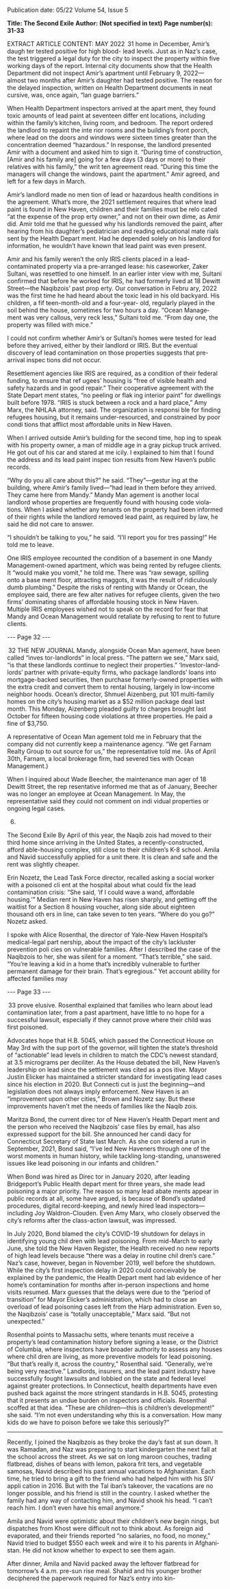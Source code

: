 Publication date: 05/22
Volume 54, Issue 5

**Title: The Second Exile**
**Author:  (Not specified in text)**
**Page number(s): 31-33**

EXTRACT ARTICLE CONTENT:
MAY 2022
 31
home in December, Amir’s daugh­
ter tested positive for high blood-
lead levels. Just as in Naz’s case, 
the test triggered a legal duty for 
the city to inspect the property 
within five working days of the 
report. Internal city documents 
show that the Health Department 
did not inspect Amir’s apartment 
until February 9, 2022—almost 
two months after Amir’s daughter 
had tested positive. The reason for 
the delayed inspection, written on 
Health Department documents in 
neat cursive, was, once again, “lan­
guage barriers.”


When 
Health 
Department 
inspectors arrived at the apart­
ment, they found toxic amounts 
of lead paint at seventeen differ­
ent locations, including within 
the family’s kitchen, living room, 
and bedroom. The report ordered 
the landlord to repaint the inte­
rior rooms and the building’s front 
porch, where lead on the doors 
and windows were sixteen times 
greater than the concentration 
deemed “hazardous.” In response, 
the landlord presented Amir with 
a document and asked him to sign 
it. “During time of construction, 
[Amir and his family are] going for 
a few days (3 days or more) to their 
relatives with his family,” the writ­
ten agreement read. “During this 
time the managers will change the 
windows, paint the apartment.” 
Amir agreed, and left for a few 
days in March.


Amir’s landlord made no men­
tion of lead or hazardous health 
conditions 
in 
the 
agreement. 
What’s more, the 2021 settlement 
requires that where lead paint is 
found in New Haven, children 
and their families must be relo­
cated “at the expense of the prop­
erty owner,” and not on their own 
dime, as Amir did. Amir told me 
that he guessed why his landlords 
removed the paint, after hearing 
from his daughter’s pediatrician 
and reading educational mate­
rials sent by the Health Depart­
ment. Had he depended solely on 
his landlord for information, he 
wouldn’t have known that lead 
paint was even present.


Amir and his family weren’t 
the only IRIS clients placed in a 
lead-contaminated property via a 
pre-arranged lease: his caseworker, 
Zaker Sultani, was resettled to 
one himself. In an earlier inter­
view with me, Sultani confirmed 
that before he worked for IRIS, he 
had formerly lived at 18 Dewitt 
Street—the Naqibzois’ past prop­
erty. Our conversation in Febru­
ary, 2022 was the first time he had 
heard about the toxic lead in his 
old backyard. His children, a fif­
teen-month-old and a four-year-
old, regularly played in the soil 
behind the house, sometimes for 
two hours a day. “Ocean Manage­
ment was very callous, very reck­
less,” Sultani told me. “From day 
one, the property was filled with 
mice.” 


I could not confirm whether 
Amir’s or Sultani’s homes were 
tested for lead before they arrived, 
either by their landlord or IRIS. 
But the eventual discovery of lead 
contamination on those properties 
suggests that pre-arrival inspec­
tions did not occur. 


Resettlement agencies like IRIS 
are required, as a condition of their 
federal funding, to ensure that ref­
ugees’ housing is “free of visible 
health and safety hazards and in 
good repair.” Their cooperative 
agreement with the State Depart­
ment states, “no peeling or flak­
ing interior paint” for dwellings 
built before 1978. “IRIS is stuck 
between a rock and a hard place,” 
Amy Marx, the NHLAA attorney, 
said. The organization is responsi­
ble for finding refugees housing, 
but it remains under-resourced, 
and constrained by poor condi­
tions that afflict most affordable 
units in New Haven. 


When I arrived outside Amir’s 
building for the second time, hop­
ing to speak with his property 
owner, a man of middle age in a 
gray pickup truck arrived. He got 
out of his car and stared at me icily. 
I explained to him that I found the 
address and its lead paint inspec­
tion results from New Haven’s 
public records.  


“Why do you all care about 
this?” he said. “They”—gestur­
ing at the building, where Amir’s 
family lived—“had lead in them 
before they arrived. They came 
here from Mandy.” Mandy Man­
agement is another local landlord 
whose properties are frequently 
found with housing code viola­
tions. When I asked whether any 
tenants on the property had been 
informed of their rights while the 
landlord removed lead paint, as 
required by law, he said he did not 
care to answer.


“I shouldn’t be talking to you,” 
he said. “I’ll report you for tres­
passing!” He told me to leave.


One IRIS employee recounted 
the condition of a basement in 
one Mandy Management-owned 
apartment, which was being rented 
by refugee clients. It “would make 
you vomit,” he told me. There was 
“raw sewage, spilling onto a base­
ment floor, attracting maggots, it 
was the result of ridiculously dumb 
plumbing.” Despite the risks of 
renting with Mandy or Ocean, the 
employee said, there are few alter­
natives for refugee clients, given 
the two firms’ dominating shares 
of affordable housing stock in New 
Haven. Multiple IRIS employees 
wished not to speak on the record 
for fear that Mandy and Ocean 
Management would retaliate by 
refusing to rent to future clients.


--- Page 32 ---

 32
THE  NEW  JOURNAL
Mandy, alongside Ocean Man­
agement, have been called “inves­
tor-landlords” in local press. “The 
pattern we see,” Marx said, “is that 
these landlords continue to neglect 
their properties.” ‘Investor-land­
lords’ partner with private-equity 
firms, who package landlords’ loans 
into mortgage-backed securities, 
then 
purchase 
formerly-owned 
properties with the extra credit and 
convert them to rental housing, 
largely in low-income neighbor­
hoods. Ocean’s director, Shmuel 
Aizenberg, put 101 multi-family 
homes on the city’s housing market 
as a $52 million package deal last 
month. This Monday, Aizenberg 
pleaded guilty to charges brought 
last October for fifteen housing 
code violations at three properties. 
He paid a fine of $3,750.


A representative of Ocean Man­
agement told me in February that 
the company did not currently 
keep a maintenance agency. “We 
get Farnam Realty Group to out­
source for us,” the representative 
told me. (As of April 30th, Farnam, 
a local brokerage firm, had severed 
ties with Ocean Management.)


When I inquired about Wade 
Beecher, the maintenance man­
ager of 18 Dewitt Street, the rep­
resentative informed me that as of 
January, Beecher was no longer an 
employee at Ocean Management. 
In May, the representative said 
they could not comment on indi­
vidual properties or ongoing legal 
cases.


6.
The Second Exile
By April of this year, the Naqib­
zois had moved to their third home 
since arriving in the United States, 
a 
recently-constructed, 
afford­
able-housing complex, still close to 
their children’s K-8 school. Amila 
and Navid successfully applied for 
a unit there. It is clean and safe and 
the rent was slightly cheaper. 


Erin Nozetz, the Lead Task 
Force director, recalled asking a 
social worker with a poisoned cli­
ent at the hospital about what could 
fix the lead contamination crisis: 
“She said, ‘if I could wave a wand, 
affordable housing.’” Median rent 
in New Haven has risen sharply, 
and getting off the waitlist for a 
Section 8 housing voucher, along­
side about eighteen thousand oth­
ers in line, can take seven to ten 
years. “Where do you go?” Nozetz 
asked.


I spoke with Alice Rosenthal, 
the director of Yale-New Haven 
Hospital’s 
medical-legal 
part­
nership, about the impact of the 
city’s lackluster prevention poli­
cies on vulnerable families. After I 
described the case of the Naqibzois 
to her, she was silent for a moment. 
“That’s terrible,” she said. “You’re 
leaving a kid in a home that’s 
incredibly vulnerable to further 
permanent damage for their brain. 
That’s egregious.” Yet account­
ability for affected families may 


--- Page 33 ---

 33
prove elusive. Rosenthal explained 
that families who learn about lead 
contamination later, from a past 
apartment, have little to no hope 
for a successful lawsuit, especially 
if they cannot prove where their 
child was first poisoned.


Advocates hope that H.B. 5045, 
which passed the Connecticut 
House on May 3rd with the sup­
port of the governor, will tighten 
the state’s threshold of “actionable” 
lead levels in children to match 
the CDC’s newest standard, at 
3.5 micrograms per deciliter. As 
the House debated the bill, New 
Haven’s leadership on lead since 
the settlement was cited as a pos­
itive. Mayor Justin Elicker has 
maintained a stricter standard for 
investigating lead cases since his 
election in 2020. But Connecti­
cut is just the beginning—and 
legislation does not always imply 
enforcement. New Haven is an 
“improvement upon other cities,” 
Brown and Nozetz say. But these 
improvements haven’t met the 
needs of families like the Naqib­
zois.


Maritza Bond, the current direc­
tor of New Haven’s Health Depart­
ment and the person who received 
the Naqibzois’ case files by email, 
has also expressed support for the 
bill. She announced her candi­
dacy for Connecticut Secretary 
of State last March. As she con­
sidered a run in September, 2021, 
Bond said, “I’ve led New Haveners 
through one of the worst moments 
in human history, while tackling 
long-standing, unanswered issues 
like lead poisoning in our infants 
and children.” 


When Bond was hired as Direc­
tor in January 2020, after leading 
Bridgeport’s Public Health depart­
ment for three years, she made 
lead poisoning a major priority. 
The reason so many lead abate­
ments appear in public records at 
all, some have argued, is because 
of Bond’s updated procedures, 
digital record-keeping, and newly 
hired lead inspectors—including 
Joy Waldron-Clouden. Even Amy 
Marx, who closely observed the 
city’s reforms after the class-action 
lawsuit, was impressed.


In July 2020, Bond blamed the 
city’s COVID-19 shutdown for 
delays in identifying young chil­
dren with lead poisoning. From 
mid-March to early June, she told 
the New Haven Register, the Health 
received 
no 
new 
reports of high lead levels because 
“there was a delay in routine chil­
dren’s care.” Naz’s case, however, 
began in November 2019, well 
before the shutdown. While the 
city’s first inspection delay in 2020 
could conceivably be explained by 
the pandemic, the Health Depart­
ment had lab evidence of her home’s 
contamination for months after 
in-person inspections and home 
visits resumed. Marx guesses that 
the delays were due to the “period 
of transition” for Mayor Elicker’s 
administration, which had to close 
an overload of lead poisoning cases 
left from the Harp administration. 
Even so, the Naqibzois’ case is 
“totally unacceptable,” Marx said. 
“But not unexpected.”


Rosenthal points to Massachu­
setts, where tenants must receive 
a property’s lead contamination 
history before signing a lease, or 
the District of Columbia, where 
inspectors have broader authority 
to assess any houses where chil­
dren are living, as more preventive 
models for lead poisoning. “But 
that’s really it, across the country,” 
Rosenthal said. “Generally, we’re 
being very reactive.” Landlords, 
insurers, and the lead paint industry 
have successfully fought lawsuits 
and lobbied on the state and federal 
level against greater protections. In 
Connecticut, health departments 
have even pushed back against the 
more stringent standards in H.B. 
5045, protesting that it presents an 
undue burden on inspectors and 
officials. Rosenthal scoffed at that 
idea. “These are children—this is 
children’s development!” she said. 
“I’m not even understanding why 
this is a conversation. How many 
kids do we have to poison before 
we take this seriously?”


* * *


Recently, I joined the Naqibzois 
as they broke the day’s fast at sun­
down. It was Ramadan, and Naz 
was preparing to start kindergarten 
the next fall at the school across the 
street. As we sat on long maroon 
couches, trading flatbread, dishes 
of beans with lemon, pakora frit­
ters, and vegetable samosas, Navid 
described his past annual vacations 
to Afghanistan. Each time, he tried 
to bring a gift to the friend who 
had helped him with his SIV appli­
cation in 2016. But with the Tal­
iban’s takeover, the vacations are 
no longer possible, and his friend 
is still in the country. I asked 
whether the family had any way of 
contacting him, and Navid shook 
his head. “I can’t reach him. I don’t 
even have his email anymore.” 


Amila and Navid were optimistic 
about their children’s new begin­
nings, but dispatches from Khost 
were difficult not to think about. 
As foreign aid evaporated, and 
their friends reported “no salaries, 
no food, no money,” Navid tried 
to budget $550 each week and 
wire it to his parents in Afghani­
stan. He did not know whether to 
expect to see them again. 


After dinner, Amila and Navid 
packed away the leftover flatbread 
for tomorrow’s 4 a.m. pre-sun­
rise meal. Shahid and his younger 
brother deciphered the paperwork 
required for Naz’s entry into kin-